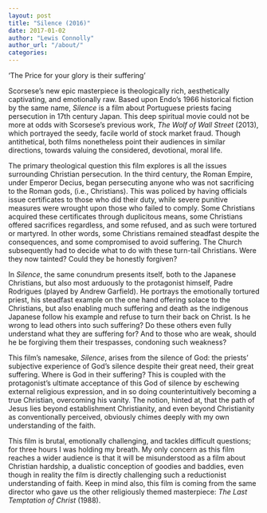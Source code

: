 ```yaml
---
layout: post
title: "Silence (2016)"
date: 2017-01-02
author: "Lewis Connolly"
author_url: "/about/"
categories:
---
```


‘The Price for your glory is their suffering’

Scorsese’s new epic masterpiece is theologically rich, aesthetically captivating, and emotionally raw. Based upon Endo’s 1966 historical fiction by the same name, *Silence* is a film about Portuguese priests facing persecution in 17th century Japan. This deep spiritual movie could not be more at odds with Scorsese’s previous work, *The Wolf of Wall Street* (2013), which portrayed the seedy, facile world of stock market fraud. Though antithetical, both films nonetheless point their audiences in similar directions, towards valuing the considered, devotional, moral life.

The primary theological question this film explores is all the issues surrounding Christian persecution. In the third century, the Roman Empire, under Emperor Decius, began persecuting anyone who was not sacrificing to the Roman gods, (i.e., Christians). This was policed by having officials issue certificates to those who did their duty, while severe punitive measures were wrought upon those who failed to comply. Some Christians acquired these certificates through duplicitous means, some Christians offered sacrifices regardless, and some refused, and as such were tortured or martyred. In other words, some Christians remained steadfast despite the consequences, and some compromised to avoid suffering. The Church subsequently had to decide what to do with these turn-tail Christians. Were they now tainted? Could they be honestly forgiven?

In *Silence*, the same conundrum presents itself, both to the Japanese Christians, but also most arduously to the protagonist himself, Padre Rodrigues (played by Andrew Garfield). He portrays the emotionally tortured priest, his steadfast example on the one hand offering solace to the Christians, but also enabling much suffering and death as the indigenous Japanese follow his example and refuse to turn their back on Christ. Is he wrong to lead others into such suffering? Do these others even fully understand what they are suffering for? And to those who are weak, should he be forgiving them their trespasses, condoning such weakness?

This film’s namesake, *Silence*, arises from the silence of God: the priests’ subjective experience of God’s silence despite their great need, their great suffering. Where is God in their suffering? This is coupled with the protagonist’s ultimate acceptance of this God of silence by eschewing external religious expression, and in so doing counterintuitively becoming a true Christian, overcoming his vanity. The notion, hinted at, that the path of Jesus lies beyond establishment Christianity, and even beyond Christianity as conventionally perceived, obviously chimes deeply with my own understanding of the faith. 

This film is brutal, emotionally challenging, and tackles difficult questions; for three hours I was holding my breath. My only concern as this film reaches a wider audience is that it will be misunderstood as a film about Christian hardship, a dualistic conception of goodies and baddies, even though in reality the film is directly challenging such a reductionist understanding of faith. Keep in mind also, this film is coming from the same director who gave us the other religiously themed masterpiece: *The Last Temptation of Christ* (1988).
